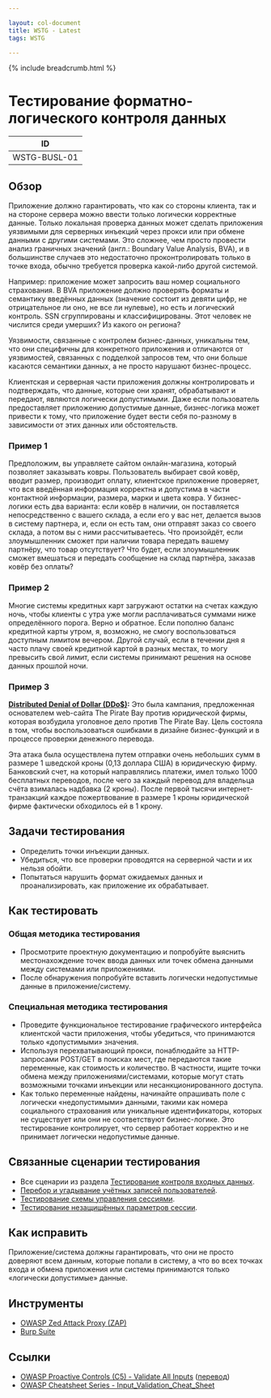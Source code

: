 ```yaml
---

layout: col-document
title: WSTG - Latest
tags: WSTG

---
```


{% include breadcrumb.html %}
# Тестирование форматно-логического контроля данных

|ID          |
|------------|
|WSTG-BUSL-01|

## Обзор

Приложение должно гарантировать, что как со стороны клиента, так и на стороне сервера можно ввести только логически корректные данные. Только локальная проверка данных может сделать приложения уязвимыми для серверных инъекций через прокси или при обмене данными с другими системами. Это сложнее, чем просто провести анализ граничных значений (англ.: Boundary Value Analysis, BVA), и в большинстве случаев это недостаточно проконтролировать только в точке входа, обычно требуется проверка какой-либо другой системой.

Например: приложение может запросить ваш номер социального страхования. В BVA приложение должно проверять форматы и семантику введённых данных (значение состоит из девяти цифр, не отрицательное ли оно, не все ли нулевые), но есть и логический контроль. SSN сгруппированы и классифицированы. Этот человек не числится среди умерших? Из какого он региона?

Уязвимости, связанные с контролем бизнес-данных, уникальны тем, что они специфичны для конкретного приложения и отличаются от уязвимостей, связанных с подделкой запросов тем, что они больше касаются семантики данных, а не просто нарушают бизнес-процесс.

Клиентская и серверная части приложения должны контролировать и подтверждать, что данные, которые они хранят, обрабатывают и передают, являются логически допустимыми. Даже если пользователь предоставляет приложению допустимые данные, бизнес-логика может привести к тому, что приложение будет вести себя по-разному в зависимости от этих данных или обстоятельств.

### Пример 1

Предположим, вы управляете сайтом онлайн-магазина, который позволяет заказывать ковры. Пользователь выбирает свой ковёр, вводит размер, производит оплату, клиентское приложение проверяет, что вся введённая информация корректна и допустима в части контактной информации, размера, марки и цвета ковра. У бизнес-логики есть два варианта: если ковёр в наличии, он поставляется непосредственно с вашего склада, а если его у вас нет, делается вызов в систему партнера, и, если он есть там, они отправят заказ со своего склада, а потом вы с ними рассчитываетесь. Что произойдёт, если злоумышленник сможет при наличии товара передать вашему партнёру, что товар отсутствует? Что будет, если злоумышленник сможет вмешаться и передать сообщение на склад партнёра, заказав ковёр без оплаты?

### Пример 2

Многие системы кредитных карт загружают остатки на счетах каждую ночь, чтобы клиенты с утра уже могли расплачиваться суммами ниже определённого порога. Верно и обратное. Если пополню баланс кредитной карты утром, я, возможно, не смогу воспользоваться доступным лимитом вечером. Другой случай, если в течении дня я часто плачу своей кредитной картой в разных местах, то могу превысить свой лимит, если системы принимают решения на основе данных прошлой ночи.

### Пример 3

**[Distributed Denial of Dollar (DDo$)](https://news.hitb.org/content/pirate-bay-proposes-distributed-denial-dollars-attack-ddo):**
Это была кампания, предложенная основателем web-сайта The Pirate Bay против юридической фирмы, которая возбудила уголовное дело против The Pirate Bay. Цель состояла в том, чтобы воспользоваться ошибками в дизайне бизнес-функций и в процессе проверки денежного перевода.

Эта атака была осуществлена путем отправки очень небольших сумм в размере 1 шведской кроны (0,13 доллара США) в юридическую фирму.
Банковский счет, на который направлялись платежи, имел только 1000 бесплатных переводов, после чего за каждый перевод для владельца счёта взималась надбавка (2 кроны). После первой тысячи интернет-транзакций каждое пожертвование в размере 1 кроны юридической фирме фактически обходилось ей в 1 крону.

## Задачи тестирования

- Определить точки инъекции данных.
- Убедиться, что все проверки проводятся на серверной части и их нельзя обойти.
- Попытаться нарушить формат ожидаемых данных и проанализировать, как приложение их обрабатывает.

## Как тестировать

### Общая методика тестирования

- Просмотрите проектную документацию и попробуйте выяснить местонахождение точек ввода данных или точек обмена данными между системами или приложениями.
- После обнаружения попробуйте вставить логически недопустимые данные в приложение/систему.

### Специальная методика тестирования

- Проведите функциональное тестирование графического интерфейса клиентской части приложения, чтобы убедиться, что принимаются только «допустимыми» значения.
- Используя перехватывающий прокси, понаблюдайте за HTTP-запросами POST/GET в поисках мест, где передаются такие переменные, как стоимость и количество. В частности, ищите точки обмена между приложениями/системами, которые могут стать возможными точками инъекции или несанкционированного доступа.
- Как только переменные найдены, начинайте опрашивать поле с логически «недопустимыми» данными, такими как номера социального страхования или уникальные идентификаторы, которых не существует или они не соответствуют бизнес-логике. Это тестирование контролирует, что сервер работает корректно и не принимает логически недопустимые данные.

## Связанные сценарии тестирования

- Все сценарии из раздела [Тестирование контроля входных данных](../07-Input_Validation_Testing/README.md).
- [Перебор и угадывание учётных записей пользователей](../03-Identity_Management_Testing/04-Testing_for_Account_Enumeration_and_Guessable_User_Account.md).
- [Тестирование схемы управления сессиями](../06-Session_Management_Testing/01-Testing_for_Session_Management_Schema.md).
- [Тестирование незащищённых параметров сессии](../06-Session_Management_Testing/04-Testing_for_Exposed_Session_Variables.md).

## Как исправить

Приложение/система должны гарантировать, что они не просто доверяют всем данным, которые попали в систему, а что во всех точках входа и обмена приложения или системы принимаются только «логически допустимые» данные.

## Инструменты

- [OWASP Zed Attack Proxy (ZAP)](https://www.zaproxy.org)
- [Burp Suite](https://portswigger.net/burp)

## Ссылки

- [OWASP Proactive Controls (C5) - Validate All Inputs](https://owasp.org/www-project-proactive-controls/v3/en/c5-validate-inputs) ([перевод](https://github.com/OWASP/www-project-proactive-controls/blob/master/v3/Owasp-top-10-proactive-controls-2018-russian.pdf))
- [OWASP Cheatsheet Series - Input_Validation_Cheat_Sheet](https://cheatsheetseries.owasp.org/cheatsheets/Input_Validation_Cheat_Sheet.html)
